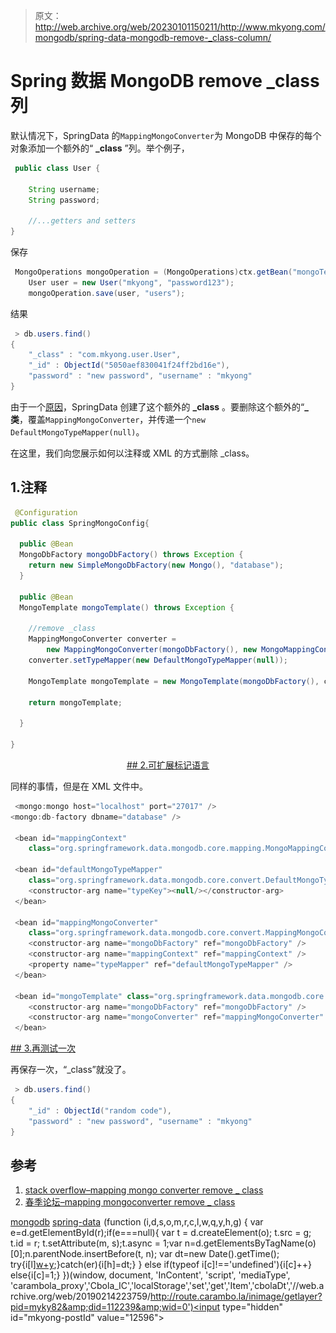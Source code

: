 > 原文：<http://web.archive.org/web/20230101150211/http://www.mkyong.com/mongodb/spring-data-mongodb-remove-_class-column/>

# Spring 数据 MongoDB remove _class 列

默认情况下，SpringData 的`MappingMongoConverter`为 MongoDB 中保存的每个对象添加一个额外的“ **_class** ”列。举个例子，

```java
 public class User {

	String username;
	String password;

	//...getters and setters
} 
```

保存

```java
 MongoOperations mongoOperation = (MongoOperations)ctx.getBean("mongoTemplate");	
    User user = new User("mkyong", "password123");
    mongoOperation.save(user, "users"); 
```

结果

```java
 > db.users.find()
{ 
	"_class" : "com.mkyong.user.User", 
	"_id" : ObjectId("5050aef830041f24ff2bd16e"), 
	"password" : "new password", "username" : "mkyong" 
} 
```

由于一个[原因](http://web.archive.org/web/20190214223759/http://stackoverflow.com/questions/6810488/spring-data-mongodb-mappingmongoconverter-remove-class/)，SpringData 创建了这个额外的 **_class** 。要删除这个额外的“**_ 类**，覆盖`MappingMongoConverter`，并传递一个`new DefaultMongoTypeMapper(null)`。

在这里，我们向您展示如何以注释或 XML 的方式删除 _class。

## 1.注释

```java
 @Configuration
public class SpringMongoConfig{

  public @Bean
  MongoDbFactory mongoDbFactory() throws Exception {
	return new SimpleMongoDbFactory(new Mongo(), "database");
  }

  public @Bean
  MongoTemplate mongoTemplate() throws Exception {

	//remove _class
	MappingMongoConverter converter = 
		new MappingMongoConverter(mongoDbFactory(), new MongoMappingContext());
	converter.setTypeMapper(new DefaultMongoTypeMapper(null));

	MongoTemplate mongoTemplate = new MongoTemplate(mongoDbFactory(), converter);

	return mongoTemplate;

  }

} 
```

 <ins class="adsbygoogle" style="display:block; text-align:center;" data-ad-format="fluid" data-ad-layout="in-article" data-ad-client="ca-pub-2836379775501347" data-ad-slot="6894224149">## 2.可扩展标记语言

同样的事情，但是在 XML 文件中。

```java
 <mongo:mongo host="localhost" port="27017" />
<mongo:db-factory dbname="database" />

 <bean id="mappingContext"
	class="org.springframework.data.mongodb.core.mapping.MongoMappingContext" />

 <bean id="defaultMongoTypeMapper"
	class="org.springframework.data.mongodb.core.convert.DefaultMongoTypeMapper">
	<constructor-arg name="typeKey"><null/></constructor-arg>
 </bean>

 <bean id="mappingMongoConverter"
	class="org.springframework.data.mongodb.core.convert.MappingMongoConverter">
	<constructor-arg name="mongoDbFactory" ref="mongoDbFactory" />
	<constructor-arg name="mappingContext" ref="mappingContext" />
	<property name="typeMapper" ref="defaultMongoTypeMapper" />
 </bean>

 <bean id="mongoTemplate" class="org.springframework.data.mongodb.core.MongoTemplate">
	<constructor-arg name="mongoDbFactory" ref="mongoDbFactory" />
	<constructor-arg name="mongoConverter" ref="mappingMongoConverter" />
 </bean> 
```

 <ins class="adsbygoogle" style="display:block" data-ad-client="ca-pub-2836379775501347" data-ad-slot="8821506761" data-ad-format="auto" data-ad-region="mkyongregion">## 3.再测试一次

再保存一次，“_class”就没了。

```java
 > db.users.find()
{ 
	"_id" : ObjectId("random code"), 
	"password" : "new password", "username" : "mkyong" 
} 
```

## 参考

1.  [stack overflow–mapping mongo converter remove _ class](http://web.archive.org/web/20190214223759/http://stackoverflow.com/questions/6810488/spring-data-mongodb-mappingmongoconverter-remove-class/)
2.  [春季论坛–mapping mongoconverter remove _ class](http://web.archive.org/web/20190214223759/http://forum.springsource.org/showthread.php?112505-Spring-data-MongoDb-MappingMongoConverter-remove-_class)

[mongodb](http://web.archive.org/web/20190214223759/http://www.mkyong.com/tag/mongodb/) [spring-data](http://web.archive.org/web/20190214223759/http://www.mkyong.com/tag/spring-data/)</ins></ins>![](img/e15a286b61b3526f69260088db57b0af.png) (function (i,d,s,o,m,r,c,l,w,q,y,h,g) { var e=d.getElementById(r);if(e===null){ var t = d.createElement(o); t.src = g; t.id = r; t.setAttribute(m, s);t.async = 1;var n=d.getElementsByTagName(o)[0];n.parentNode.insertBefore(t, n); var dt=new Date().getTime(); try{i[l][w+y](h,i[l][q+y](h)+'&amp;'+dt);}catch(er){i[h]=dt;} } else if(typeof i[c]!=='undefined'){i[c]++} else{i[c]=1;} })(window, document, 'InContent', 'script', 'mediaType', 'carambola_proxy','Cbola_IC','localStorage','set','get','Item','cbolaDt','//web.archive.org/web/20190214223759/http://route.carambo.la/inimage/getlayer?pid=myky82&amp;did=112239&amp;wid=0')<input type="hidden" id="mkyong-postId" value="12596">







